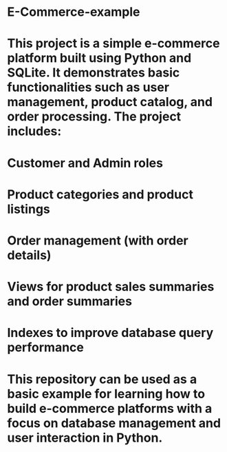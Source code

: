 # E-Commerce-example
# This project is a simple e-commerce platform built using Python and SQLite. It demonstrates basic functionalities such as user management, product catalog, and order processing. The project includes:

# Customer and Admin roles
# Product categories and product listings
# Order management (with order details)
# Views for product sales summaries and order summaries
# Indexes to improve database query performance
# This repository can be used as a basic example for learning how to build e-commerce platforms with a focus on database management and user interaction in Python.
